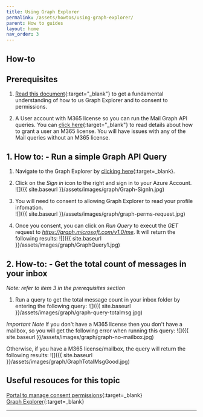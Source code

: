```yaml
---
title: Using Graph Explorer
permalink: /assets/howtos/using-graph-explorer/
parent: How to guides
layout: home
nav_order: 3
---
```

## How-to
## **Prerequisites**
1. [Read this document](https://learn.microsoft.com/en-us/graph/graph-explorer/graph-explorer-features){:target="_blank"} to get a fundamental understanding of how to us Graph Explorer and to consent to permissions.

2. A User account with M365 license so you can run the Mail Graph API queries.  You can [click here](https://learn.microsoft.com/en-us/microsoft-365/admin/manage/assign-licenses-to-users?view=o365-worldwide){:target="_blank"} to read details about how to grant a user an M365 license.  You will have issues with any of the Mail queries without an M365 license.  

## 1. How to: - Run a simple Graph API Query
1. Navigate to the Graph Explorer by [clicking here](https://developer.microsoft.com/en-us/graph/graph-explorer){:target=_blank}.

2. Click on the *Sign in* icon to the right and sign in to your Azure Account.<br>
![]({{ site.baseurl }}/assets/images/graph/Graph-SignIn.jpg)

3. You will need to consent to allowing Graph Explorer to read your profile infomation.<br>
![]({{ site.baseurl }}/assets/images/graph/graph-perms-request.jpg) 

4. Once you consent, you can click on *Run Query* to execut the *GET* request to *https://graph.microsoft.com/v1.0/me*.  It will return the following results:
![]({{ site.baseurl }}/assets/images/graph/GraphQuery1.jpg)

## 2. How-to: - Get the total count of messages in your inbox
*Note: refer to item 3 in the prerequisites section*
1. Run a query to get the total message count in your inbox folder by entering the following query:
![]({{ site.baseurl }}/assets/images/graph/graph-query-totalmsg.jpg)

*Important Note*
If you don't have a M365 license then you don't have a mailbox, so you will get the following error when running this query:
![]({{ site.baseurl }}/assets/images/graph/graph-no-mailbox.jpg)

Otherwise, if you have a M365 license/mailbox, the query will return the following results:
![]({{ site.baseurl }}/assets/images/graph/GraphTotalMsgGood.jpg)

## Useful resouces for this topic
[Portal to manage consent permissions](https://myapps.microsoft.com/){:target=_blank}<br>
[Graph Explorer](https://developer.microsoft.com/en-us/graph/graph-explorer){:target=_blank}


----
